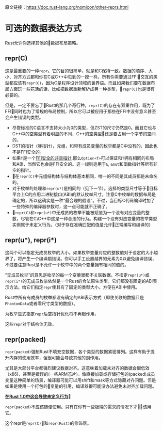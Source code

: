 原文链接：<https://doc.rust-lang.org/nomicon/other-reprs.html>

# 可选的数据表达方式

Rust允许你选择其他的数据布局策略。

## repr(C)

这是最重要的一种`repr`。它的目的很简单，就是和C保持一致。数据的顺序、大小、对齐方式都和你在C或C++中见到的一摸一样。所有你需要通过FFI交互的类型都应该有`repr(C)`，因为C是程序设计领域的世界语。而且如果我们要在数据布局方面玩一些花活的话，比如把数据重新解析成另一种类型，`repr(C)`也是很有必要的。

但是，一定不要忘了Rust的那几个奇行种。`repr(C)`的存在有双重作用，既为了FFI同时也为了常规的布局控制，所以它可以被应用于那些在FFI中没有意义甚至会产生错误的类型。

- 尽管标准的C语言不支持大小为0的类型，但ZST的尺寸仍然是0。而且它也与C++中的空类型有着明显的不同，C++的空类型还是要占用一个字节的空间的。
- DST的指针（胖指针），元组，和带有成员变量的枚举都是C中没有的，因此也不是FFI安全的。
- 如果`T`是一个[FFI安全的非空指针](https://doc.rust-lang.org/nomicon/ffi.html#the-nullable-pointer-optimization),那么`Option<T>`可以保证和`T`拥有相同的布局和ABI，当然它也会是FFI安全的。这一规则适用于`&`, `&mut`和函数指针等所有非空的指针。
- 在`repr(C)`中元组结构体与结构体基本相同，唯一的不同是其成员都是未命名的。
- 对于枚举的处理和`repr(u*)`是相同的（见下一节）。选择的类型尺寸等于目标平台上C的应用二进制接口(ABI)的默认枚举尺寸。注意C中枚举的数据布局是确定的，所以这确实是一种“最合理的假设”。不过，当目标C代码编译时加了一些特殊的编译器参数时，这一点可能就不正确了。
- `repr(C)`和`repr(u*)`中无成员的枚举不能被赋值为一个没有对应变量的整数，尽管在C\C++中这是一种合法的行为。构建一个没有对应变量的枚举类型实例属于未定义行为。（对于存在准确匹配的值是允许正常编写和编译的）

## repr(u*), repr(i*)

这两个可以指定无成员枚举的大小。如果枚举变量对应的整数值对于设定的大小越界了，将产生一个编译期错误。你可以手工设置越界的元素为0以避免编译错误，不过要注意Rust是不允许一个枚举中的两个变量拥有相同的值的。

“无成员枚举”的意思是枚举的每一个变量里都不关联数据。不指定`repr(u*)`或`repr(i*)`的无成员枚举依然是一个Rust的合法原生类型，它们都没有固定的ABI表示方法。给它们指定`repr`使其有了固定的类型大小，方便在ABI中使用。

Rust中所有有成员的枚举都没有确定的ABI表示方式（即使关联的数据只是`PhantomData`或者零尺寸类型的数据）。

为枚举显式指定`repr`后空指针优化将不再起作用。

这些`repr`对于结构体无效。

## repr(packed)

`repr(packed)`强制Rust不填充空数据，各个类型的数据紧密排列。这样有助于提升内存的使用效率，但很可能会导致其他的副作用。

尤其是大部分平台都强烈建议数据对齐。这意味着加载未对齐的数据会很低效（x86)，甚至是错误的(一些ARM芯片)。像直接加载或存储打包的(packed)成员变量这种简单的场景，编译器可能可以用shift和mask等方式隐藏对齐问题。但是如果是使用一个打包的变量的引用，编译器很可能没办法避免未对齐加载问题。

[**在Rust 1.0中这会导致未定义行为**](https://github.com/rust-lang/rust/issues/27060)

`repr(packed)`不应该随便使用。只有在你有一些极端的需求的情况下才该用它。

这个repr是`repr(C)`和`repr(Rust)`的修饰器。